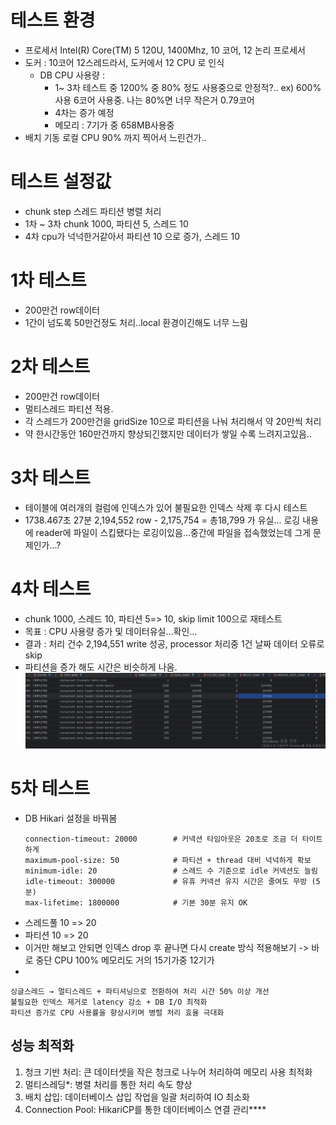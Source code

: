 # 테스트 환경
- 프로세서	Intel(R) Core(TM) 5 120U, 1400Mhz, 10 코어, 12 논리 프로세서
- 도커 : 10코어 12스레드라서, 도커에서 12 CPU 로 인식
    - DB CPU 사용량 :
        - 1~ 3차 테스트 중 1200% 중 80% 정도 사용중으로 안정적?..
          ex) 600% 사용 6코어 사용중. 나는 80%면 너무 작은거 0.79코어
        - 4차는 증가 예정
        - 메모리 : 7기가 중 658MB사용중
- 배치 기동 로컬 CPU 90% 까지 찍어서 느린건가..

# 테스트 설정값
- chunk step 스레드 파티션 병렬 처리
- 1차 ~ 3차 chunk 1000, 파티션 5, 스레드 10
- 4차 cpu가 넉넉한거같아서 파티션 10 으로 증가, 스레드 10

# 1차 테스트
- 200만건 row데이터
- 1간이 넘도록 50만건정도 처리..local 환경이긴해도 너무 느림


# 2차 테스트
- 200만건 row데이터
- 멀티스레드 파티션 적용.
- 각 스레드가 200만건을 gridSize 10으로 파티션을 나눠 처리해서 약 20만씩 처리
- 약 한시간동안 160만건까지  향상되긴했지만 데이터가 쌓일 수록 느려지고있음..


# 3차 테스트
- 테이블에 여러개의 컬럼에 인덱스가 있어 불필요한 인덱스 삭제 후 다시 테스트
- 1738.467초 27분
  2,194,552 row - 2,175,754 = 총18,799 가 유실... 로깅 내용에 reader에 파일이 스킵됐다는 로깅이있음...중간에 파일을 접속했었는데 그게 문제인가...?

# 4차 테스트
- chunk 1000, 스레드 10, 파티션 5=> 10, skip limit 100으로 재테스트
- 목표 : CPU 사용량 증가 및 데이터유실...확인...
- 결과 : 처리 건수 2,194,551 write 성공, processor 처리중 1건 날짜 데이터 오류로 skip
- 파티션을 증가 해도 시간은 비슷하게 나옴.
  ![4테스트](./img/test4-step.png)

# 5차 테스트
- DB Hikari 설정을 바꿔봄
  ```
  connection-timeout: 20000        # 커넥션 타임아웃은 20초로 조금 더 타이트하게
  maximum-pool-size: 50            # 파티션 + thread 대비 넉넉하게 확보
  minimum-idle: 20                 # 스레드 수 기준으로 idle 커넥션도 늘림
  idle-timeout: 300000             # 유휴 커넥션 유지 시간은 줄여도 무방 (5분)
  max-lifetime: 1800000            # 기본 30분 유지 OK
  ```
- 스레드풀 10 => 20
- 파티션 10 => 20
- 이거만 해보고 안되면 인덱스 drop 후 끝나면 다시 create 방식 적용해보기 -> 바로 중단 CPU 100% 메모리도 거의 15기가중 12기가
-

```최종 정리
싱글스레드 → 멀티스레드 + 파티셔닝으로 전환하여 처리 시간 50% 이상 개선
불필요한 인덱스 제거로 latency 감소 + DB I/O 최적화
파티션 증가로 CPU 사용률을 향상시키며 병렬 처리 효율 극대화
```

## 성능 최적화
1. 청크 기반 처리: 큰 데이터셋을 작은 청크로 나누어 처리하여 메모리 사용 최적화
2. 멀티스레딩*: 병렬 처리를 통한 처리 속도 향상
3. 배치 삽입: 데이터베이스 삽입 작업을 일괄 처리하여 IO 최소화
4. Connection Pool: HikariCP를 통한 데이터베이스 연결 관리****
